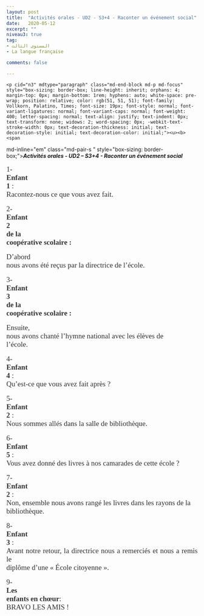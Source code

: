 ```yaml
---
layout: post
title:  "Activités orales - UD2 - S3+4 - Raconter un événement social"
date:   2020-05-12
excerpt: ""
niveau3: true
tag:
- المستوى الثالث 
- La langue française

comments: false

---
```


<div style="direction:ltr">

 
    <p cid="n3" mdtype="paragraph" class="md-end-block md-p md-focus" style="box-sizing: border-box; line-height: inherit; orphans: 4; margin-top: 0px; margin-bottom: 1rem; hyphens: auto; white-space: pre-wrap; position: relative; color: rgb(51, 51, 51); font-family: Vollkorn, Palatino, Times; font-size: 19px; font-style: normal; font-variant-ligatures: normal; font-variant-caps: normal; font-weight: 400; letter-spacing: normal; text-align: justify; text-indent: 0px; text-transform: none; widows: 2; word-spacing: 0px; -webkit-text-stroke-width: 0px; text-decoration-thickness: initial; text-decoration-style: initial; text-decoration-color: initial;"><u><b><span
md-inline="em" class="md-pair-s " style="box-sizing: border-box;"><em style="box-sizing: border-box;"><span
md-inline="strong" class="md-pair-s " style="box-sizing: border-box;"><strong style="box-sizing: border-box;"><span
md-inline="plain" class="md-plain" style="box-sizing: border-box;">Activités orales - UD2 – S3+4 - Raconter un événement social</span></strong></span></em></span></b></u></p>
    <p cid="n4" mdtype="paragraph" class="md-end-block md-p" style="box-sizing: border-box; line-height: inherit; orphans: 4; margin-top: 0px; margin-bottom: 1rem; hyphens: auto; white-space: pre-wrap; position: relative; color: rgb(51, 51, 51); font-family: Vollkorn, Palatino, Times; font-size: 19px; font-style: normal; font-variant-ligatures: normal; font-variant-caps: normal; font-weight: 400; letter-spacing: normal; text-align: justify; text-indent: 0px; text-transform: none; widows: 2; word-spacing: 0px; -webkit-text-stroke-width: 0px; text-decoration-thickness: initial; text-decoration-style: initial; text-decoration-color: initial;"></p>
    <p cid="n5" mdtype="paragraph" class="md-end-block md-p" style="box-sizing: border-box; line-height: inherit; orphans: 4; margin-top: 0px; margin-bottom: 1rem; hyphens: auto; white-space: pre-wrap; position: relative; color: rgb(51, 51, 51); font-family: Vollkorn, Palatino, Times; font-size: 19px; font-style: normal; font-variant-ligatures: normal; font-variant-caps: normal; font-weight: 400; letter-spacing: normal; text-align: justify; text-indent: 0px; text-transform: none; widows: 2; word-spacing: 0px; -webkit-text-stroke-width: 0px; text-decoration-thickness: initial; text-decoration-style: initial; text-decoration-color: initial;"><span
md-inline="plain" class="md-plain" style="box-sizing: border-box;">1- </span><span
md-inline="strong" class="md-pair-s " style="box-sizing: border-box;"><strong style="box-sizing: border-box;"><span
md-inline="plain" class="md-plain" style="box-sizing: border-box;">Enfant 1</span></strong></span><span
md-inline="plain" class="md-plain" style="box-sizing: border-box;"> : Racontez-nous ce que vous avez fait.</span></p>
    <p cid="n6" mdtype="paragraph" class="md-end-block md-p" style="box-sizing: border-box; line-height: inherit; orphans: 4; margin-top: 0px; margin-bottom: 1rem; hyphens: auto; white-space: pre-wrap; position: relative; color: rgb(51, 51, 51); font-family: Vollkorn, Palatino, Times; font-size: 19px; font-style: normal; font-variant-ligatures: normal; font-variant-caps: normal; font-weight: 400; letter-spacing: normal; text-align: justify; text-indent: 0px; text-transform: none; widows: 2; word-spacing: 0px; -webkit-text-stroke-width: 0px; text-decoration-thickness: initial; text-decoration-style: initial; text-decoration-color: initial;"><span
md-inline="plain" class="md-plain" style="box-sizing: border-box;">2- </span><span
md-inline="strong" class="md-pair-s " style="box-sizing: border-box;"><strong style="box-sizing: border-box;"><span
md-inline="plain" class="md-plain" style="box-sizing: border-box;">Enfant</span></strong></span><span
md-inline="plain" class="md-plain" style="box-sizing: border-box;"> </span><span
md-inline="strong" class="md-pair-s " style="box-sizing: border-box;"><strong style="box-sizing: border-box;"><span
md-inline="plain" class="md-plain" style="box-sizing: border-box;">2</span></strong></span><span
md-inline="plain" class="md-plain" style="box-sizing: border-box;"> </span><span
md-inline="strong" class="md-pair-s " style="box-sizing: border-box;"><strong style="box-sizing: border-box;"><span
md-inline="plain" class="md-plain" style="box-sizing: border-box;">de la coopérative scolaire :</span></strong></span></p>
    <p cid="n7" mdtype="paragraph" class="md-end-block md-p" style="box-sizing: border-box; line-height: inherit; orphans: 4; margin-top: 0px; margin-bottom: 1rem; hyphens: auto; white-space: pre-wrap; position: relative; color: rgb(51, 51, 51); font-family: Vollkorn, Palatino, Times; font-size: 19px; font-style: normal; font-variant-ligatures: normal; font-variant-caps: normal; font-weight: 400; letter-spacing: normal; text-align: justify; text-indent: 0px; text-transform: none; widows: 2; word-spacing: 0px; -webkit-text-stroke-width: 0px; text-decoration-thickness: initial; text-decoration-style: initial; text-decoration-color: initial;"><span
md-inline="plain" class="md-plain" style="box-sizing: border-box;">D’abord nous avons été reçus par la directrice de l’école.</span></p>
    <p cid="n8" mdtype="paragraph" class="md-end-block md-p" style="box-sizing: border-box; line-height: inherit; orphans: 4; margin-top: 0px; margin-bottom: 1rem; hyphens: auto; white-space: pre-wrap; position: relative; color: rgb(51, 51, 51); font-family: Vollkorn, Palatino, Times; font-size: 19px; font-style: normal; font-variant-ligatures: normal; font-variant-caps: normal; font-weight: 400; letter-spacing: normal; text-align: justify; text-indent: 0px; text-transform: none; widows: 2; word-spacing: 0px; -webkit-text-stroke-width: 0px; text-decoration-thickness: initial; text-decoration-style: initial; text-decoration-color: initial;"><span
md-inline="plain" class="md-plain" style="box-sizing: border-box;">3- </span><span
md-inline="strong" class="md-pair-s " style="box-sizing: border-box;"><strong style="box-sizing: border-box;"><span
md-inline="plain" class="md-plain" style="box-sizing: border-box;">Enfant</span></strong></span><span
md-inline="plain" class="md-plain" style="box-sizing: border-box;"> </span><span
md-inline="strong" class="md-pair-s " style="box-sizing: border-box;"><strong style="box-sizing: border-box;"><span
md-inline="plain" class="md-plain" style="box-sizing: border-box;">3</span></strong></span><span
md-inline="plain" class="md-plain" style="box-sizing: border-box;"> </span><span
md-inline="strong" class="md-pair-s " style="box-sizing: border-box;"><strong style="box-sizing: border-box;"><span
md-inline="plain" class="md-plain" style="box-sizing: border-box;">de la coopérative scolaire :</span></strong></span></p>
    <p cid="n9" mdtype="paragraph" class="md-end-block md-p" style="box-sizing: border-box; line-height: inherit; orphans: 4; margin-top: 0px; margin-bottom: 1rem; hyphens: auto; white-space: pre-wrap; position: relative; color: rgb(51, 51, 51); font-family: Vollkorn, Palatino, Times; font-size: 19px; font-style: normal; font-variant-ligatures: normal; font-variant-caps: normal; font-weight: 400; letter-spacing: normal; text-align: justify; text-indent: 0px; text-transform: none; widows: 2; word-spacing: 0px; -webkit-text-stroke-width: 0px; text-decoration-thickness: initial; text-decoration-style: initial; text-decoration-color: initial;"><span
md-inline="plain" class="md-plain" style="box-sizing: border-box;">Ensuite, nous avons chanté l’hymne national avec les élèves de l’école.</span></p>
    <p cid="n10" mdtype="paragraph" class="md-end-block md-p" style="box-sizing: border-box; line-height: inherit; orphans: 4; margin-top: 0px; margin-bottom: 1rem; hyphens: auto; white-space: pre-wrap; position: relative; color: rgb(51, 51, 51); font-family: Vollkorn, Palatino, Times; font-size: 19px; font-style: normal; font-variant-ligatures: normal; font-variant-caps: normal; font-weight: 400; letter-spacing: normal; text-align: justify; text-indent: 0px; text-transform: none; widows: 2; word-spacing: 0px; -webkit-text-stroke-width: 0px; text-decoration-thickness: initial; text-decoration-style: initial; text-decoration-color: initial;"><span
md-inline="plain" class="md-plain" style="box-sizing: border-box;">4- </span><span
md-inline="strong" class="md-pair-s " style="box-sizing: border-box;"><strong style="box-sizing: border-box;"><span
md-inline="plain" class="md-plain" style="box-sizing: border-box;">Enfant</span></strong></span><span
md-inline="plain" class="md-plain" style="box-sizing: border-box;"> </span><span
md-inline="strong" class="md-pair-s " style="box-sizing: border-box;"><strong style="box-sizing: border-box;"><span
md-inline="plain" class="md-plain" style="box-sizing: border-box;">4</span></strong></span><span
md-inline="plain" class="md-plain" style="box-sizing: border-box;"> : Qu’est-ce que vous avez fait après ?</span></p>
    <p cid="n11" mdtype="paragraph" class="md-end-block md-p" style="box-sizing: border-box; line-height: inherit; orphans: 4; margin-top: 0px; margin-bottom: 1rem; hyphens: auto; white-space: pre-wrap; position: relative; color: rgb(51, 51, 51); font-family: Vollkorn, Palatino, Times; font-size: 19px; font-style: normal; font-variant-ligatures: normal; font-variant-caps: normal; font-weight: 400; letter-spacing: normal; text-align: justify; text-indent: 0px; text-transform: none; widows: 2; word-spacing: 0px; -webkit-text-stroke-width: 0px; text-decoration-thickness: initial; text-decoration-style: initial; text-decoration-color: initial;"><span
md-inline="plain" class="md-plain" style="box-sizing: border-box;">5- </span><span
md-inline="strong" class="md-pair-s " style="box-sizing: border-box;"><strong style="box-sizing: border-box;"><span
md-inline="plain" class="md-plain" style="box-sizing: border-box;">Enfant 2</span></strong></span><span
md-inline="plain" class="md-plain" style="box-sizing: border-box;"> : Nous sommes allés dans la salle de bibliothèque.</span></p>
    <p cid="n12" mdtype="paragraph" class="md-end-block md-p" style="box-sizing: border-box; line-height: inherit; orphans: 4; margin-top: 0px; margin-bottom: 1rem; hyphens: auto; white-space: pre-wrap; position: relative; color: rgb(51, 51, 51); font-family: Vollkorn, Palatino, Times; font-size: 19px; font-style: normal; font-variant-ligatures: normal; font-variant-caps: normal; font-weight: 400; letter-spacing: normal; text-align: justify; text-indent: 0px; text-transform: none; widows: 2; word-spacing: 0px; -webkit-text-stroke-width: 0px; text-decoration-thickness: initial; text-decoration-style: initial; text-decoration-color: initial;"><span
md-inline="plain" class="md-plain" style="box-sizing: border-box;">6- </span><span
md-inline="strong" class="md-pair-s " style="box-sizing: border-box;"><strong style="box-sizing: border-box;"><span
md-inline="plain" class="md-plain" style="box-sizing: border-box;">Enfant</span></strong></span><span
md-inline="plain" class="md-plain" style="box-sizing: border-box;"> </span><span
md-inline="strong" class="md-pair-s " style="box-sizing: border-box;"><strong style="box-sizing: border-box;"><span
md-inline="plain" class="md-plain" style="box-sizing: border-box;">5</span></strong></span><span
md-inline="plain" class="md-plain" style="box-sizing: border-box;"> : Vous avez donné des livres à nos camarades de cette école ?</span></p>
    <p cid="n13" mdtype="paragraph" class="md-end-block md-p" style="box-sizing: border-box; line-height: inherit; orphans: 4; margin-top: 0px; margin-bottom: 1rem; hyphens: auto; white-space: pre-wrap; position: relative; color: rgb(51, 51, 51); font-family: Vollkorn, Palatino, Times; font-size: 19px; font-style: normal; font-variant-ligatures: normal; font-variant-caps: normal; font-weight: 400; letter-spacing: normal; text-align: justify; text-indent: 0px; text-transform: none; widows: 2; word-spacing: 0px; -webkit-text-stroke-width: 0px; text-decoration-thickness: initial; text-decoration-style: initial; text-decoration-color: initial;"><span
md-inline="plain" class="md-plain" style="box-sizing: border-box;">7- </span><span
md-inline="strong" class="md-pair-s " style="box-sizing: border-box;"><strong style="box-sizing: border-box;"><span
md-inline="plain" class="md-plain" style="box-sizing: border-box;">Enfant</span></strong></span><span
md-inline="plain" class="md-plain" style="box-sizing: border-box;"> </span><span
md-inline="strong" class="md-pair-s " style="box-sizing: border-box;"><strong style="box-sizing: border-box;"><span
md-inline="plain" class="md-plain" style="box-sizing: border-box;">2</span></strong></span><span
md-inline="plain" class="md-plain" style="box-sizing: border-box;"> : Non, ensemble nous avons rangé les livres dans les rayons de la bibliothèque.</span></p>
    <p cid="n14" mdtype="paragraph" class="md-end-block md-p" style="box-sizing: border-box; line-height: inherit; orphans: 4; margin-top: 0px; margin-bottom: 1rem; hyphens: auto; white-space: pre-wrap; position: relative; color: rgb(51, 51, 51); font-family: Vollkorn, Palatino, Times; font-size: 19px; font-style: normal; font-variant-ligatures: normal; font-variant-caps: normal; font-weight: 400; letter-spacing: normal; text-align: justify; text-indent: 0px; text-transform: none; widows: 2; word-spacing: 0px; -webkit-text-stroke-width: 0px; text-decoration-thickness: initial; text-decoration-style: initial; text-decoration-color: initial;"><span
md-inline="plain" class="md-plain" style="box-sizing: border-box;">8- </span><span
md-inline="strong" class="md-pair-s " style="box-sizing: border-box;"><strong style="box-sizing: border-box;"><span
md-inline="plain" class="md-plain" style="box-sizing: border-box;">Enfant</span></strong></span><span
md-inline="plain" class="md-plain" style="box-sizing: border-box;"> </span><span
md-inline="strong" class="md-pair-s " style="box-sizing: border-box;"><strong style="box-sizing: border-box;"><span
md-inline="plain" class="md-plain" style="box-sizing: border-box;">3</span></strong></span><span
md-inline="plain" class="md-plain" style="box-sizing: border-box;"> : Avant notre retour, la directrice nous a remerciés et nous a remis le diplôme d’une « École citoyenne ».</span></p>
    <p cid="n15" mdtype="paragraph" class="md-end-block md-p" style="box-sizing: border-box; line-height: inherit; orphans: 4; margin-top: 0px; margin-bottom: 1rem; hyphens: auto; white-space: pre-wrap; position: relative; color: rgb(51, 51, 51); font-family: Vollkorn, Palatino, Times; font-size: 19px; font-style: normal; font-variant-ligatures: normal; font-variant-caps: normal; font-weight: 400; letter-spacing: normal; text-align: justify; text-indent: 0px; text-transform: none; widows: 2; word-spacing: 0px; -webkit-text-stroke-width: 0px; text-decoration-thickness: initial; text-decoration-style: initial; text-decoration-color: initial;"><span
md-inline="plain" class="md-plain" style="box-sizing: border-box;">9- </span><span
md-inline="strong" class="md-pair-s " style="box-sizing: border-box;"><strong style="box-sizing: border-box;"><span
md-inline="plain" class="md-plain" style="box-sizing: border-box;">Les enfants en chœur</span></strong></span><span
md-inline="plain" class="md-plain" style="box-sizing: border-box;">: BRAVO LES AMIS !</span></p>
    

</div>
